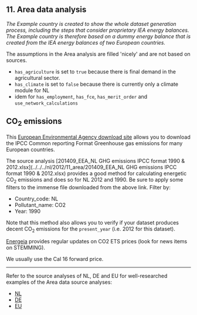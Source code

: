 ## 11. Area data analysis

*The Example country is created to show the whole dataset generation process, including the steps that consider proprietary IEA energy balances. The Example country is therefore based on a *dummy* energy balance that is created from the IEA energy balances of two European countries.*

The assumptions in the Area analysis are filled 'nicely' and are not based on sources.

- `has_agriculture` is set to `true` because there is final demand in the agricultural sector.
- `has_climate` is set to `false` because there is currently only a climate module for NL
- idem for `has_employment`, `has_fce`, `has_merit_order` and `use_network_calculations`

## CO<sub>2</sub> emissions

This [European Environmental Agency download site](http://www.eea.europa.eu/data-and-maps/data/national-emissions-reported-to-the-unfccc-and-to-the-eu-greenhouse-gas-monitoring-mechanism-7/national-greenhouse-gas-inventories-ipcc-common-reporting-format-sector-classification/ascii-delimited-zip/at_download) allows you to download the IPCC Common reporting Format Greenhouse gas emissions for many European countries. 

The source analysis [201409_EEA_NL GHG emissions IPCC format 1990 & 2012.xlsx](../../../nl/2012/11_area/201409_EEA_NL GHG emissions IPCC format 1990 & 2012.xlsx) provides a good method for calculating energetic CO<sub>2</sub> emissions and does so for NL 2012 and 1990. Be sure to apply some filters to the immense file downloaded from the above link. 
Filter by:

- Country_code: NL
- Pollutant_name: CO2
- Year: 1990

Note that this method also allows you to verify if your dataset produces decent CO<sub>2</sub> emissions for the `present_year` (i.e. 2012 for this dataset).

[Energeia](http://www.energeia.nl/) provides regular updates on CO2 ETS prices (look for news items on STEMMING).

We usually use the Cal 16 forward price.

_________

Refer to the source analyses of NL, DE and EU for well-researched examples of the Area data source analyses:

- [NL](../../../nl/2011/11_area_data/11_area_data_source_analysis.md)
- [DE](../../../de/2011/11_area_data/11_area_data_source_analysis.md)
- [EU](../../../eu/2011/11_area_data/11_area_data_source_analysis.md)